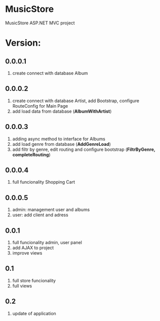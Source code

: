 # MusicStore
MusicStore ASP.NET MVC project

# Version:
##  0.0.0.1   
1. create connect with database Album
##  0.0.0.2 
1. create connect with database Artist, add Bootstrap, configure RouteConfig for Main Page
2. add load data from database (**AlbumWithArtist**)
##  0.0.0.3 
1. adding async method to interface for Albums
2. add load genre from database (**AddGenreLoad**)
3. add filtr by genre, edit routing and configure bootstrap (**FiltrByGenre, completeRouting**)
##  0.0.0.4
1. full funcionality Shopping Cart
##  0.0.0.5
1. admin: management user and albums
2. user: add client and adress
##  0.0.1
1. full funcionality admin, user panel
2. add AJAX to project
3. improve views

##  0.1
1. full store funcionality
2. full views

##  0.2
1. update of application
